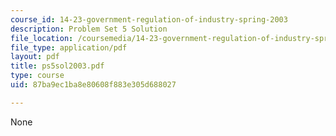 ```yaml
---
course_id: 14-23-government-regulation-of-industry-spring-2003
description: Problem Set 5 Solution
file_location: /coursemedia/14-23-government-regulation-of-industry-spring-2003/87ba9ec1ba8e80608f883e305d688027_ps5sol2003.pdf
file_type: application/pdf
layout: pdf
title: ps5sol2003.pdf
type: course
uid: 87ba9ec1ba8e80608f883e305d688027

---
```

None